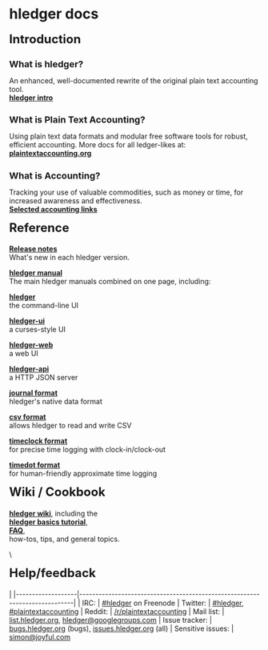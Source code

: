 # hledger docs

<style>
h2 { font-size:x-large; margin-top:0.5em; }
h3 { font-size:large; margin-bottom:0.2em; }
tr { border-top:thin solid #bbb; border-bottom:thin solid #bbb; vertical-align:top; }
td:nth-child(1) { padding-right:1em; white-space:nowrap; }
</style>

<div class="container">
<div class="row">

<div class="col-sm-3">

## Introduction

### What is hledger?
An enhanced, well-documented rewrite of the original plain text accounting tool.\
**[hledger intro](http://hledger.org)**

### What is Plain Text Accounting?
Using plain text data formats and modular free software tools for robust, efficient accounting.
More docs for all ledger-likes at:\
**[plaintextaccounting.org](http://plaintextaccounting.org)**

### What is Accounting?
Tracking your use of valuable commodities, such as money or time, for increased awareness and effectiveness.\
**[Selected accounting links](http://github.com/simonmichael/hledger/wiki/more-docs)**

</div>

<div class="col-sm-3">

## Reference

**[Release notes](release-notes.html)**\
What's new in each hledger version.

**[hledger manual](manual.html)**\
The main hledger manuals combined on one page, including:

**[hledger](hledger.html)**\
the command-line UI

**[hledger-ui](hledger-ui.html)**\
a curses-style UI

**[hledger-web](hledger-web.html)**\
a web UI

**[hledger-api](hledger-api.html)**\
a HTTP JSON server

**[journal format](journal.html)**\
hledger's native data format

**[csv format](csv.html)**\
allows hledger to read and write CSV

**[timeclock format](timeclock.html)**\
for precise time logging with clock-in/clock-out

**[timedot format](timedot.html)**\
for human-friendly approximate time logging

</div>

<div class="col-sm-3">

## Wiki / Cookbook

**[hledger wiki](https://github.com/simonmichael/hledger/wiki)**,
including the\
**[hledger basics tutorial](https://github.com/simonmichael/hledger/wiki/hledger-basics-tutorial)**,\
**[FAQ](https://github.com/simonmichael/hledger/wiki/faq)**,\
how-tos, tips, and general topics.

\


## Help/feedback

|
|-------------------|----------------------------------------------------------------------------|
| IRC:              | [#hledger](http://irc.hledger.org) on Freenode <!-- [chat log](http://ircbrowse.net/browse/hledger); --> <!-- see also [#ledger](http://webchat.freenode.net?channels=ledger&randomnick=1) --> <!-- *Quick help and background chat.* --> <!-- *If you don't get an answer promptly, you can type `sm` to alert me, or leave the window open and check back later.* -->
| Twitter:          | [#hledger](https://twitter.com/search?q=%23hledger&src=typd&f=realtime), [#plaintextaccounting](https://twitter.com/search?q=%23plaintextaccounting&src=typd&f=realtime) <!-- <a href="https://twitter.com/ledgertips">@LedgerTips</a> --> <!-- *Social!* -->
| Reddit:           | [/r/plaintextaccounting](https://www.reddit.com/r/plaintextaccounting/)
| Mail list:        | [list.hledger.org](http://list.hledger.org), [hledger@googlegroups.com](mailto:hledger@googlegroups.com) <!-- *Slightly less quick, more eyeballs.* -->
| Issue tracker:    | [bugs.hledger.org](http://bugs.hledger.org)&nbsp;(bugs), [issues.hledger.org](http://issues.hledger.org)&nbsp;(all) <!-- *Always check here.* --> <!-- *Bug reports are welcome.* -->
| Sensitive issues: | [simon@joyful.com](mailto:simon@joyful.com)
<!-- | hledger-web demo&nbsp;&nbsp; | [demo.hledger.org](http://demo.hledger.org) -->
<!-- | hledger-web on Sandstorm&nbsp;&nbsp; | [hledger-web app](https://apps.sandstorm.io/app/8x12h6p0x0nrzk73hfq6zh2jxtgyzzcty7qsatkg7jfg2mzw5n90), [issues](https://github.com/simonmichael/hledger/issues?utf8=✓&q=label%3A%22platform%3A%20sandstorm%22%20) -->
<!-- | hledger-api demo        | <\!-- [demo.hledger.org/api](http://demo.hledger.org/api/swagger.json), -\-> [in swagger editor](http://editor.swagger.io/#/?import=demo.hledger.org/api/swagger.json&no-proxy) -->

</div>

</div> <!-- row -->
</div> <!-- container -->
